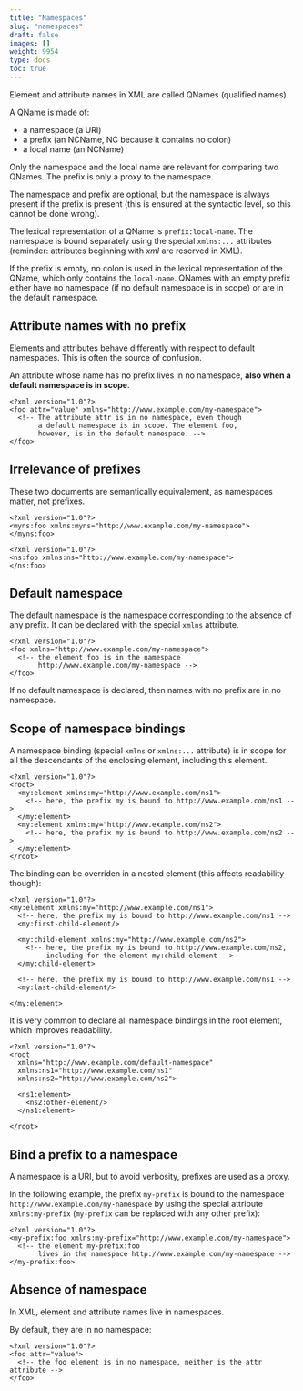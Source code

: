 ```yaml
---
title: "Namespaces"
slug: "namespaces"
draft: false
images: []
weight: 9954
type: docs
toc: true
---
```


Element and attribute names in XML are called QNames (qualified names).

A QName is made of:
- a namespace (a URI)
- a prefix (an NCName, NC because it contains no colon)
- a local name (an NCName)

Only the namespace and the local name are relevant for comparing two QNames. The prefix is only a proxy to the namespace.

The namespace and prefix are optional, but the namespace is always present if the prefix is present (this is ensured at the syntactic level, so this cannot be done wrong).

The lexical representation of a QName is `prefix:local-name`. The namespace is bound separately using the special `xmlns:...` attributes (reminder: attributes beginning with *xml* are reserved in XML).

If the prefix is empty, no colon is used in the lexical representation of the QName, which only contains the `local-name`. QNames with an empty prefix either have no namespace (if no default namespace is in scope) or are in the default namespace.

## Attribute names with no prefix
Elements and attributes behave differently with respect to default namespaces. This is often the source of confusion.

An attribute whose name has no prefix lives in no namespace, **also when a default namespace is in scope**.

    <?xml version="1.0"?>
    <foo attr="value" xmlns="http://www.example.com/my-namespace">
      <!-- The attribute attr is in no namespace, even though
           a default namespace is in scope. The element foo,
           however, is in the default namespace. -->
    </foo>

## Irrelevance of prefixes
These two documents are semantically equivalement, as namespaces matter, not prefixes.

    <?xml version="1.0"?>
    <myns:foo xmlns:myns="http://www.example.com/my-namespace">
    </myns:foo>

    <?xml version="1.0"?>
    <ns:foo xmlns:ns="http://www.example.com/my-namespace">
    </ns:foo>

## Default namespace
The default namespace is the namespace corresponding to the absence of any prefix. It can be declared with the special `xmlns` attribute.

    <?xml version="1.0"?>
    <foo xmlns="http://www.example.com/my-namespace">
      <!-- the element foo is in the namespace
           http://www.example.com/my-namespace -->
    </foo>

If no default namespace is declared, then names with no prefix are in no namespace.

## Scope of namespace bindings
A namespace binding (special `xmlns` or `xmlns:...` attribute) is in scope for all the descendants of the enclosing element, including this element.

    <?xml version="1.0"?>
    <root>
      <my:element xmlns:my="http://www.example.com/ns1">
        <!-- here, the prefix my is bound to http://www.example.com/ns1 -->
      </my:element>
      <my:element xmlns:my="http://www.example.com/ns2">
        <!-- here, the prefix my is bound to http://www.example.com/ns2 -->
      </my:element>
    </root>

The binding can be overriden in a nested element (this affects readability though):

    <?xml version="1.0"?>
    <my:element xmlns:my="http://www.example.com/ns1">
      <!-- here, the prefix my is bound to http://www.example.com/ns1 -->
      <my:first-child-element/>

      <my:child-element xmlns:my="http://www.example.com/ns2">
        <!-- here, the prefix my is bound to http://www.example.com/ns2,
             including for the element my:child-element -->
      </my:child-element>

      <!-- here, the prefix my is bound to http://www.example.com/ns1 -->
      <my:last-child-element/>

    </my:element>
    
It is very common to declare all namespace bindings in the root element, which improves readability.

    <?xml version="1.0"?>
    <root
      xmlns="http://www.example.com/default-namespace"
      xmlns:ns1="http://www.example.com/ns1"
      xmlns:ns2="http://www.example.com/ns2">
      
      <ns1:element>
        <ns2:other-element/>
      </ns1:element>

    </root>
    


## Bind a prefix to a namespace
A namespace is a URI, but to avoid verbosity, prefixes are used as a proxy.

In the following example, the prefix `my-prefix` is bound to the namespace `http://www.example.com/my-namespace` by using the special attribute `xmlns:my-prefix` (`my-prefix` can be replaced with any other prefix):

    <?xml version="1.0"?>
    <my-prefix:foo xmlns:my-prefix="http://www.example.com/my-namespace">
      <!-- the element my-prefix:foo
           lives in the namespace http://www.example.com/my-namespace -->
    </my-prefix:foo>


## Absence of namespace
In XML, element and attribute names live in namespaces.

By default, they are in no namespace:

    <?xml version="1.0"?>
    <foo attr="value">
      <!-- the foo element is in no namespace, neither is the attr attribute -->
    </foo>



